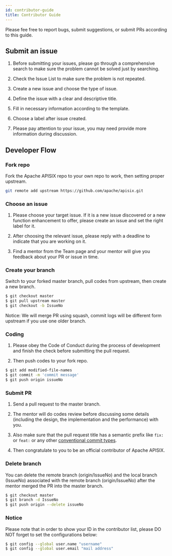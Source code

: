 ```yaml
---
id: contributor-guide
title: Contributor Guide
---
```


Please fee free to report bugs, submit suggestions, or submit PRs according to this guide.

## Submit an issue

1. Before submitting your issues, please go through a comprehensive search to make sure the problem cannot be solved just by searching.

2. Check the Issue List to make sure the problem is not repeated.

3. Create a new issue and choose the type of issue.

4. Define the issue with a clear and descriptive title.

5. Fill in necessary information according to the template.

6. Choose a label after issue created.

7. Please pay attention to your issue, you may need provide more information during discussion.

## Developer Flow

### Fork repo

Fork the Apache APISIX repo to your own repo to work, then setting proper upstream.

```sh
git remote add upstream https://github.com/apache/apisix.git
```

### Choose an issue

1. Please choose your target issue. If it is a new issue discovered or a new function enhancement to offer, please create an issue and set the right label for it.

2. After choosing the relevant issue, please reply with a deadline to indicate that you are working on it.

3. Find a mentor from the Team page and your mentor will give you feedback about your PR or issue in time.

### Create your branch

Switch to your forked master branch, pull codes from upstream, then create a new branch.

```sh
$ git checkout master
$ git pull upstream master
$ git checkout -b IssueNo
```

Notice: We will merge PR using squash, commit logs will be different form upstream if you use one older branch.

### Coding

1. Please obey the Code of Conduct during the process of development and finish the check before submitting the pull request.

2. Then push codes to your fork repo.

```sh
$ git add modified-file-names
$ git commit -m 'commit message'
$ git push origin issueNo
```

### Submit PR

1. Send a pull request to the master branch.

2. The mentor will do codes review before discussing some details (including the design, the implementation and the performance) with you.

3. Also make sure that the pull request title has a semantic prefix like `fix:` or `feat:` or any other [conventional commit types](https://github.com/commitizen/conventional-commit-types/blob/master/index.json).

4. Then congratulate to you to be an official contributor of Apache APISIX.

### Delete branch

You can delete the remote branch (origin/IssueNo) and the local branch (IssueNo) associated with the remote branch (origin/IssueNo) after the mentor merged the PR into the master branch.

```sh
$ git checkout master
$ git branch -d IssueNo
$ git push origin --delete issueNo
```

### Notice

Please note that in order to show your ID in the contributor list, please DO NOT forget to set the configurations below:

```sh
$ git config --global user.name "username"
$ git config --global user.email "mail address"
```
